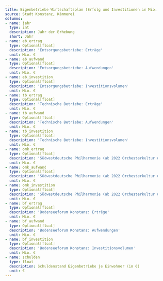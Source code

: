 ```yaml
---
title: Eigenbetriebe Wirtschaftsplan (Erfolg und Investitionen in Mio. €)
source: Stadt Konstanz, Kämmerei
columns:
- name: jahr
  type: int
  description: Jahr der Erhebung
  short: Jahr
- name: eb_ertrag
  type: Optional[float]
  description: 'Entsorgungsbetriebe: Erträge'
  unit: Mio. €
- name: eb_aufwand
  type: Optional[float]
  description: 'Entsorgungsbetriebe: Aufwendungen'
  unit: Mio. €
- name: eb_investition
  type: Optional[float]
  description: 'Entsorgungsbetriebe: Investitionsvolumen'
  unit: Mio. €
- name: tb_ertrag
  type: Optional[float]
  description: 'Technische Betriebe: Erträge'
  unit: Mio. €
- name: tb_aufwand
  type: Optional[float]
  description: 'Technische Betriebe: Aufwendungen'
  unit: Mio. €
- name: tb_investition
  type: Optional[float]
  description: 'Technische Betriebe: Investitionsvolumen'
  unit: Mio. €
- name: omk_ertrag
  type: Optional[float]
  description: 'Südwestdeutsche Philharmonie (ab 2022 Orchesterkultur und Musikbildung): Erträge'
  unit: Mio. €
- name: omk_aufwand
  type: Optional[float]
  description: 'Südwestdeutsche Philharmonie (ab 2022 Orchesterkultur und Musikbildung): Aufwendungen'
  unit: Mio. €
- name: omk_investition
  type: Optional[float]
  description: 'Südwestdeutsche Philharmonie (ab 2022 Orchesterkultur und Musikbildung): Investitionsvolumen'
  unit: Mio. €
- name: bf_ertrag
  type: Optional[float]
  description: 'Bodenseeforum Konstanz: Erträge'
  unit: Mio. €
- name: bf_aufwand
  type: Optional[float]
  description: 'Bodenseeforum Konstanz: Aufwendungen'
  unit: Mio. €
- name: bf_investition
  type: Optional[float]
  description: 'Bodenseeforum Konstanz: Investitionsvolumen'
  unit: Mio. €
- name: schulden
  type: float
  description: Schuldenstand Eigenbetriebe je Einwohner (in €)
  unit: €
---
```

